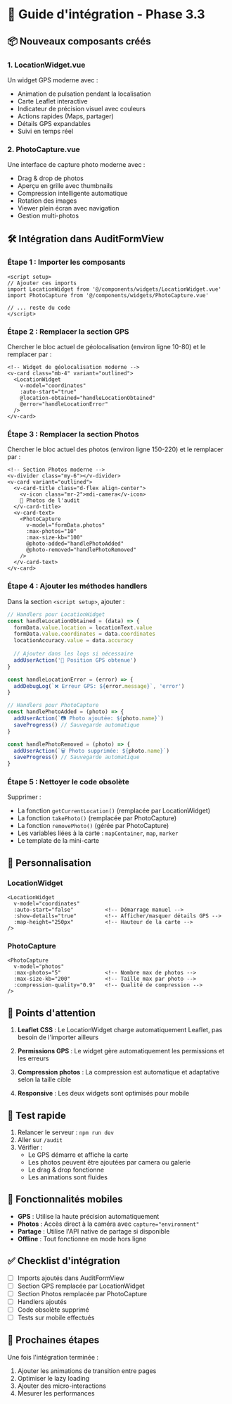 # 🔧 Guide d'intégration - Phase 3.3

## 📦 Nouveaux composants créés

### 1. LocationWidget.vue
Un widget GPS moderne avec :
- Animation de pulsation pendant la localisation
- Carte Leaflet interactive
- Indicateur de précision visuel avec couleurs
- Actions rapides (Maps, partager)
- Détails GPS expandables
- Suivi en temps réel

### 2. PhotoCapture.vue
Une interface de capture photo moderne avec :
- Drag & drop de photos
- Aperçu en grille avec thumbnails
- Compression intelligente automatique
- Rotation des images
- Viewer plein écran avec navigation
- Gestion multi-photos

## 🛠️ Intégration dans AuditFormView

### Étape 1 : Importer les composants

```vue
<script setup>
// Ajouter ces imports
import LocationWidget from '@/components/widgets/LocationWidget.vue'
import PhotoCapture from '@/components/widgets/PhotoCapture.vue'

// ... reste du code
</script>
```

### Étape 2 : Remplacer la section GPS

Chercher le bloc actuel de géolocalisation (environ ligne 10-80) et le remplacer par :

```vue
<!-- Widget de géolocalisation moderne -->
<v-card class="mb-4" variant="outlined">
  <LocationWidget
    v-model="coordinates"
    :auto-start="true"
    @location-obtained="handleLocationObtained"
    @error="handleLocationError"
  />
</v-card>
```

### Étape 3 : Remplacer la section Photos

Chercher le bloc actuel des photos (environ ligne 150-220) et le remplacer par :

```vue
<!-- Section Photos moderne -->
<v-divider class="my-6"></v-divider>
<v-card variant="outlined">
  <v-card-title class="d-flex align-center">
    <v-icon class="mr-2">mdi-camera</v-icon>
    📸 Photos de l'audit
  </v-card-title>
  <v-card-text>
    <PhotoCapture
      v-model="formData.photos"
      :max-photos="10"
      :max-size-kb="100"
      @photo-added="handlePhotoAdded"
      @photo-removed="handlePhotoRemoved"
    />
  </v-card-text>
</v-card>
```

### Étape 4 : Ajouter les méthodes handlers

Dans la section `<script setup>`, ajouter :

```javascript
// Handlers pour LocationWidget
const handleLocationObtained = (data) => {
  formData.value.location = locationText.value
  formData.value.coordinates = data.coordinates
  locationAccuracy.value = data.accuracy
  
  // Ajouter dans les logs si nécessaire
  addUserAction('📍 Position GPS obtenue')
}

const handleLocationError = (error) => {
  addDebugLog(`❌ Erreur GPS: ${error.message}`, 'error')
}

// Handlers pour PhotoCapture
const handlePhotoAdded = (photo) => {
  addUserAction(`📷 Photo ajoutée: ${photo.name}`)
  saveProgress() // Sauvegarde automatique
}

const handlePhotoRemoved = (photo) => {
  addUserAction(`🗑️ Photo supprimée: ${photo.name}`)
  saveProgress() // Sauvegarde automatique
}
```

### Étape 5 : Nettoyer le code obsolète

Supprimer :
- La fonction `getCurrentLocation()` (remplacée par LocationWidget)
- La fonction `takePhoto()` (remplacée par PhotoCapture)
- La fonction `removePhoto()` (gérée par PhotoCapture)
- Les variables liées à la carte : `mapContainer`, `map`, `marker`
- Le template de la mini-carte

## 🎨 Personnalisation

### LocationWidget

```vue
<LocationWidget
  v-model="coordinates"
  :auto-start="false"          <!-- Démarrage manuel -->
  :show-details="true"         <!-- Afficher/masquer détails GPS -->
  :map-height="250px"          <!-- Hauteur de la carte -->
/>
```

### PhotoCapture

```vue
<PhotoCapture
  v-model="photos"
  :max-photos="5"              <!-- Nombre max de photos -->
  :max-size-kb="200"           <!-- Taille max par photo -->
  :compression-quality="0.9"   <!-- Qualité de compression -->
/>
```

## 🐛 Points d'attention

1. **Leaflet CSS** : Le LocationWidget charge automatiquement Leaflet, pas besoin de l'importer ailleurs

2. **Permissions GPS** : Le widget gère automatiquement les permissions et les erreurs

3. **Compression photos** : La compression est automatique et adaptative selon la taille cible

4. **Responsive** : Les deux widgets sont optimisés pour mobile

## 🧪 Test rapide

1. Relancer le serveur : `npm run dev`
2. Aller sur `/audit`
3. Vérifier :
   - Le GPS démarre et affiche la carte
   - Les photos peuvent être ajoutées par camera ou galerie
   - Le drag & drop fonctionne
   - Les animations sont fluides

## 📱 Fonctionnalités mobiles

- **GPS** : Utilise la haute précision automatiquement
- **Photos** : Accès direct à la caméra avec `capture="environment"`
- **Partage** : Utilise l'API native de partage si disponible
- **Offline** : Tout fonctionne en mode hors ligne

## ✅ Checklist d'intégration

- [ ] Imports ajoutés dans AuditFormView
- [ ] Section GPS remplacée par LocationWidget
- [ ] Section Photos remplacée par PhotoCapture
- [ ] Handlers ajoutés
- [ ] Code obsolète supprimé
- [ ] Tests sur mobile effectués

## 🚀 Prochaines étapes

Une fois l'intégration terminée :
1. Ajouter les animations de transition entre pages
2. Optimiser le lazy loading
3. Ajouter des micro-interactions
4. Mesurer les performances
